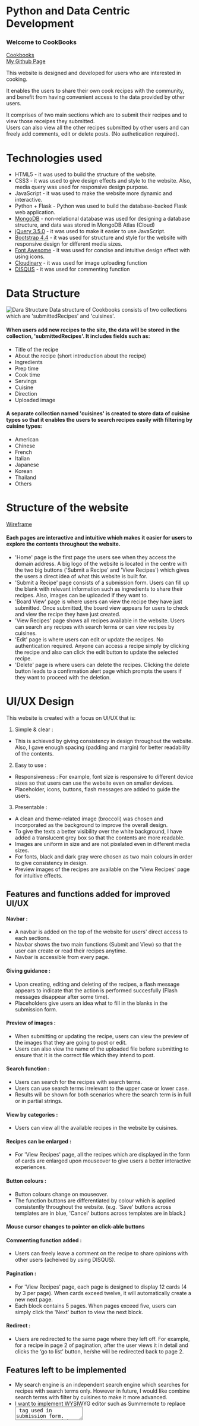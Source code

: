 # Python and Data Centric Development
### Welcome to CookBooks

[Cookbooks](https://cookbooks-recipes.herokuapp.com/)<br>
[My Github Page](https://github.com/suchan5/Project-3)

This website is designed and developed for users who are interested in cooking.

It enables the users to share their own cook recipes with the community, and benefit from having convenient access to the data provided by other users.

It comprises of two main sections which are to submit their recipes and to view those receipes they submitted.<br>
Users can also view all the other recipes submitted by other users and can freely add comments, edit or delete posts. (No authetication required).


# Technologies used
* HTML5 - it was used to build the structure of the website.
* CSS3 - it was used to give design effects and style to the website. Also, media query was used for responsive design purpose.
* JavaScript - it was used to make the website more dynamic and interactive.
* Python + Flask - Python was used to build the database-backed Flask web application.
* [MongoDB](https://www.mongodb.com) - non-relational database was used for designing a database structure, and data was stored in MongoDB Atlas (Cloud)
* [jQuery 3.5.0](https://jquery.com) - it was used to make it easier to use JavaScript.
* [Bootstrap 4.4](https://getbootstrap.com) - it was used for structure and style for the website with responsive design for different media sizes.
* [Font Awesome](https://fontawesome.com) - it was used for concise and intuitive design effect with using icons.
* [Cloudinary](https://cloudinary.com/) - it was used for image uploading function
* [DISQUS](https) - it was used for commenting function

# Data Structure
![Dara Structure](static/img/ERD.png)
Data structure of Cookbooks consists of two collections which are 'submittedRecipes' and 'cuisines'.
#### When users add new recipes to the site, the data will be stored in the collection, 'submittedRecipes'. It includes fields such as:
- Title of the recipe
- About the recipe (short introduction about the recipe)
- Ingredients
- Prep time
- Cook time
- Servings
- Cuisine
- Direction
- Uploaded image

#### A separate collection named 'cuisines' is created to store data of cuisine types so that it enables the users to search recipes easily with filtering by cuisine types:
- American
- Chinese
- French
- Italian
- Japanese
- Korean
- Thailand
- Others






# Structure of the website
[Wireframe](https://ovenapp.io/view/tl64LcZeN7PnZqOJiHJPfUW862T6BoNZ/gAYR6)
#### Each pages are interactive and intuitive which makes it easier for users to explore the contents throughout the website.
* 'Home' page is the first page the users see when they access the domain address. A big logo of the website is located in the centre with the two big buttons ('Submit a Recipe' and 'View Recipes') which gives the users a direct idea of what this website is built for.
* 'Submit a Recipe' page consists of a submission form. Users can fill up the blank with relevant information such as ingredients to share their recipes. Also, images can be uploaded if they want to.
* 'Board View' page is where users can view the recipe they have just submitted. Once submitted, the board view appears for users to check and view the recipe they have just created.
* 'View Recipes' page shows all recipes available in the website. Users can search any recipes with search terms or can view recipes by cuisines.
* 'Edit' page is where users can edit or update the recipes. No authentication required. Anyone can access a recipe simply by clicking the recipe and also can click the edit button to update the selected recipe.
* 'Delete' page is where users can delete the recipes. Clicking the delete button leads to a confirmation alert page which prompts the users if they want to proceed with the deletion.


# UI/UX Design
This website is created with a focus on UI/UX that is:
1. Simple & clear :
- This is achieved by giving consistency in design throughout the website. Also, I gave enough spacing (padding and margin) for better readability of the contents.

2. Easy to use :
- Responsiveness : For example, font size is responsive to different device sizes so that users can use the website even on smaller devices.
- Placeholder, icons, buttons, flash messages are added to guide the users.

3. Presentable :
- A clean and theme-related image (broccoli) was chosen and incorporated as the background to improve the overall design.
- To give the texts a better visibility over the white background, I have added a translucent grey box so that the contents are more readable.
- Images are uniform in size and are not pixelated even in different media sizes.
- For fonts, black and dark gray were chosen as two main colours in order to give consistency in design.
- Preview images of the recipes are available on the 'View Recipes' page for intuitive effects.

## Features and functions added for improved UI/UX

#### Navbar : 
- A navbar is added on the top of the website for users' direct access to each sections. 
- Navbar shows the two main functions (Submit and View) so that the user can create or read their recipes anytime.
- Navbar is accessible from every page.

#### Giving guidance :
- Upon creating, editing and deleting of the recipes, a flash message appears to indicate that the action is performed succesfully (Flash messages disappear after some time).
- Placeholders give users an idea what to fill in the blanks in the submission form.

#### Preview of images :
- When submitting or updating the recipe, users can view the preview of the images that they are going to post or edit.
- Users can also view the name of the uploaded file before submitting to ensure that it is the correct file which they intend to post.

#### Search function :
- Users can search for the recipes with search terms.
- Users can use search terms irrelevant to the upper case or lower case.
- Results will be shown for both scenarios where the search term is in full or in partial strings.

#### View by categories :
- Users can view all the available recipes in the website by cuisines.

#### Recipes can be enlarged :
- For 'View Recipes' page, all the recipes which are displayed in the form of cards are enlarged upon mouseover to give users a better interactive experiences.

#### Button colours :
- Button colours change on mouseover.
- The function buttons are differentiated by colour which is applied consistently throughout the website.
(e.g. 'Save' buttons across templates are in blue, 'Cancel' buttons across templates are in black.)

#### Mouse cursor changes to pointer on click-able buttons

#### Commenting function added :
- Users can freely leave a comment on the recipe to share opinions with other users (acheived by using DISQUS).

#### Pagination :
- For 'View Recipes' page, each page is designed to display 12 cards (4 by 3 per page). When cards exceed twelve, it will automatically create a new next page. 
- Each block contains 5 pages. When pages exceed five, users can simply click the 'Next' button to view the next block.

#### Redirect :
- Users are redirected to the same page where they left off. For example, for a recipe in page 2 of pagination, after the user views it in detail and clicks the ‘go to list’ button, he/she will be redirected back to page 2.


## Features left to be implemented
- My search engine is an independent search engine which searches for recipes with search terms only. However in future, I would like combine search terms with filter by cuisines to make it more advanced.
- I want to implement WYSIWYG editor such as Summernote to replace <textarea> tag used in submission form. Currnet issue with uploading images is also expected to be resolved by using it.



# Responsive Design
The main purpose of the test on the responsive design is to ensure that the website works well and looks  organized in different media sizes. It was acheived by using Bootstrap, media query, and 'Inspect' function from Google Chrome.

![screenshot of Cookbook run on 'Am I Responsive' website](static/img/amIresponsive.png)

# Codes I could not achieve : Pagination upon searching and upon filtering by cuisines
![search function error](static/img/search error.png)
When I search for a recipe, for example 'tofu', and there is only one result, it is supposed to show page 1 only. However, the pagination is not functioning as intended where it still shows all the pages. Page 1 succesfully displays the search results as desired, but the other pages also appear regardless of the search results. Also when it was filetered by cuisines, same problem is detected.

As an attempt to solve the problem, I have tried to include the variables, 'search terms' and 'cuisine names', in href of pagination code so that it can be passed as parameters in query string. However it did not work. 
```html
<a href="{{url_for('show_all_recipes', page=i, search_terms=search_terms, cuisine_name=cuisine_name)}}" class="px-2 activePage">{{i}}</a>
```


# Deployment 
CookBooks is coded and developed in Gitpod, and deployed using a cloud based hosing platform, Heroku.

1. Sign up to Heroku account and login to Heroku using the terminal in Gitpod
```html
heroku login
```
2. Create the app name I am going to use. It must be unique and must avoid underscore
```html
heroku create <app name>
```
3. When a new remotes added, check it with the following :
```html
git remote -v
```
4. Install gunicorn
```html
pip3 install gunicorn
```
5. Create a file named "Procfile" (the P must be a capital letter)

6. Open 'Profile' in the editor and add the below :
```html
web gunicorn <my python file name without .py>:app
```
My python file name is 'app.py' so it should be as below:
```html
web gunicorn app:app
```
7. Create requirements file by using the terminal
```html
pip3 freeze --local > requirements.txt
```
8. Add, commit and push the changes 
```html
git add .
git commit -m "<my commit message>"
git push heroku master
```
9. Open the app from Heroku website or access via URL created : https://cookbooks-recipes.herokuapp.com/



#### Errors & differences detected after deployment
There is an error detected which did not occur when tested in Gitpod : Cloudinary is not working for uploading images.

![Cloudinary error](static/img/cloudinary_error.png)

No issue is noted when uploading a photo of a recipe from Gitpod. Whereas in the deployed website, the photo cannot be uploaded by Cloudinary. <br>
I have inquired the issue with Cloudinary and they suggested to try a code as below, but it did not resolve the issue. 
```html
<button id="upload_widget" class="cloudinary-button">Upload files</button>

<script src="https://widget.cloudinary.com/v2.0/global/all.js" type="text/javascript"></script>  

<script type="text/javascript">  
var myWidget = cloudinary.createUploadWidget({
  cloudName: 'dj7poh6mc', 
  uploadPreset: 'jvn95k4g'}, (error, result) => { 
    if (!error && result && result.event === "success") { 
      console.log('Done! Here is the image info: ', result.info); 
    }
  }
)

document.getElementById("upload_widget").addEventListener("click", function(){
    myWidget.open();
  }, false);
</script>
```
The issue still remains unresolved.

# Testing
#### Testing Purpose
* To ensure that there are no broken images or links.
* To ensure that the website is responsive on different devices.
* To ensure that the website runs well on different browsers.

I sent the deployed URL to friends and family to test whether the website works responsively without broken images or links in different screen sizes. Also, testing was done on different browsers to ensure that the website runs well.
#### Devices tested 
* Oppo R11
* iPhone XR
* iPhone 6S
* Galaxy S20+
* Galaxy Tab A
* MacBook Pro
* iPad Air 3rd Gen 
* HanSung Computer Ultron 2454C

#### Browsers tested 
* Google Chrome 
* Safari 
* Firefox 
* Internet Exporer 

##### No error detected, except Cloudinary error. Testing results are as expected.



## Credit

#### Images
* [Flaticon](https://www.flaticon.com/free-icon/) - for the icons used in navbar and logo
* [ac-illust](https://ac-illust.com/ko/) - for the broccoli image used in background

#### Recipes
* [Kim's Cravings](https://www.kimscravings.com/)
* [Xiachufang](https://www.xiachufang.com/)
* [Good Chef Bad Chef](https://www.goodchefbadchef.com.au/)
* [California Avocado](https://www.californiaavocado.com/recipes/recipe-container/california-avocado-chicken-burrito)
* [My Korean Kitchen](https://mykoreankitchen.com/)
* [China Sichuan Food](https://www.chinasichuanfood.com/)
* [Delicious.](https://www.delicious.com.au/)
* [McCormick](https://www.mccormick.com/)
* [The Spruce Eats](https://www.thespruceeats.com/)
* [Damn Delicious](https://damndelicious.net/)


#### Ackowledgement
* [W3schools](https://www.w3schools.com/css/css3_buttons.asp) - for 'Submit a Recipe' and 'All Recipes' buttons used in 'Home' page
* [W3schools](https://www.w3schools.com/css/tryit.asp?filename=trycss_ex_pagination_transition) - for the CSS design effects used in pagination
* [Inflearn](https://www.inflearn.com/) - for the reference tutorial for pagination
* [Yahya Elharony](https://www.elharony.com/remove-disqus-footer-also-on-sections-using-css/#:~:text=How%20to%20remove%20Disqus%20Footer,uncheck%20it%20if%20you%20want.) - for the CSS design effects to make footer of DISQUS to be not shown

## Disclaimer
This website is created for educational purpose only.
